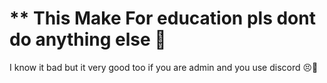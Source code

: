 # ** This Make For education pls dont do anything else 🙏

I know it bad but it very good too if you are admin and you use discord 😣🥺
